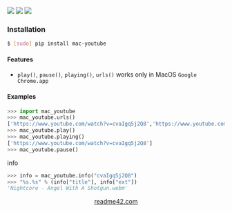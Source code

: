 <!--
https://readme42.com
-->


[![](https://img.shields.io/pypi/v/mac-youtube.svg?maxAge=3600)](https://pypi.org/project/mac-youtube/)
[![](https://img.shields.io/badge/License-Unlicense-blue.svg?longCache=True)](https://unlicense.org/)
[![](https://github.com/andrewp-as-is/mac-youtube.py/workflows/tests42/badge.svg)](https://github.com/andrewp-as-is/mac-youtube.py/actions)

### Installation
```bash
$ [sudo] pip install mac-youtube
```

#### Features
+   `play()`, `pause()`, `playing()`, `urls()` works only in MacOS `Google Chrome.app`

#### Examples
```python
>>> import mac_youtube
>>> mac_youtube.urls()
['https://www.youtube.com/watch?v=cvaIgq5j2Q8','https://www.youtube.com/watch?v=YrhYhI3L32c']
>>> mac_youtube.play()
>>> mac_youtube.playing()
['https://www.youtube.com/watch?v=cvaIgq5j2Q8']
>>> mac_youtube.pause()
```

info
```python
>>> info = mac_youtube.info("cvaIgq5j2Q8")
>>> "%s.%s" % (info["title"], info["ext"])
'Nightcore - Angel With A Shotgun.webm'
```

<p align="center">
    <a href="https://readme42.com/">readme42.com</a>
</p>